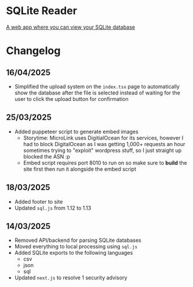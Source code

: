 # SQLite Reader

[A web app where you can view your SQLite database](https://sqlitereader.com)

# Changelog

## 16/04/2025
- Simplified the upload system on the `index.tsx` page to automatically show the database after the file is selected instead of waiting for the user to click the upload button for confirmation

## 25/03/2025

- Added puppeteer script to generate embed images
    - Storytime: MicroLink uses DigitialOcean for its services, however I had to block DigitalOcean as I was getting 1,000+ requests an hour sometimes trying to "exploit" wordpress stuff, so I just straight up blocked the ASN :p
    - Embed script requires port 8010 to run on so make sure to **build** the site first then run it alongside the embed script

## 18/03/2025

- Added footer to site
- Updated `sql.js` from 1.12 to 1.13

## 14/03/2025

- Removed API/backend for parsing SQLite databases
- Moved everything to local processing using `sql.js`
- Added SQLite exports to the following languages
    - csv
    - json
    - sql
- Updated `next.js` to resolve 1 security advisory
